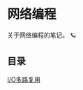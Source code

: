 # 网络编程

关于网络编程的笔记。 :ringed_planet:

## 目录

[I/O多路复用](https://github.com/CnLzh/NoteBook/tree/main/NetworkProgramming/IOMultiplexing)